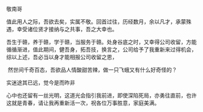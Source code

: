 

敬南哥	

​		值此用人之际，吾欲去矣，实属不敬。回首过往，历经数月，余以凡才，承蒙殊遇，幸受诸位贤才接纳与之共事，吾之大幸也。

​		吾生于赣，养于赣，学于赣，当服务于赣。处身谷底之时，又幸得公司收留，方能循循渐进，值此期间，健吾身，拓吾技，换言之，公司给予了我重新来过得机会，综以上述，吾必当以身才能相报公司收留之恩，

​		然世间千奇百态，吾欲品人情酸甜苦辣，做一只飞蛾又有什么好奇怪的？

​实迷途其已远，觉今是而昨非

心中也还留有一丝光明，这道光会指引我前进，即使深陷死局，亦勇往直前，也许这就是青春，请让我再重新活一次，祝各位万事胜意，家庭美满。